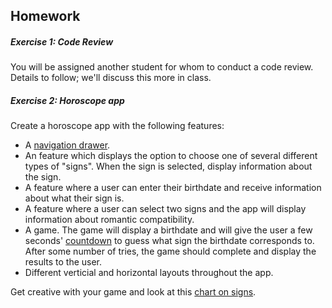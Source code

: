 ## Homework

##### Exercise 1: Code Review

You will be assigned another student for whom to conduct a code review.
Details to follow; we'll discuss this more in class.

##### Exercise 2: Horoscope app

Create a horoscope app with the following features:
* A [navigation drawer](https://developer.android.com/design/patterns/navigation-drawer.html).
* An feature which displays the option to choose one of several different types of "signs". When the sign is
selected, display information about the sign.
* A feature where a user can enter their birthdate and receive information about what their sign is.
* A feature where a user can select two signs and the app will display information about romantic compatibility.
* A game. The game will display a birthdate and will give the user a few seconds'
[countdown](http://developer.android.com/reference/android/os/CountDownTimer.html) to guess what sign the birthdate
corresponds to. After some number of tries, the game should complete and display the results to the user.
* Different verticial and horizontal layouts throughout the app.

Get creative with your game and look at this [chart on signs](http://en.wikipedia.org/wiki/Western_astrology#The_zodiac).
